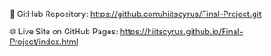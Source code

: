 🔗 GitHub Repository: https://github.com/hiitscyrus/Final-Project.git

🌐 Live Site on GitHub Pages: https://hiitscyrus.github.io/Final-Project/index.html
